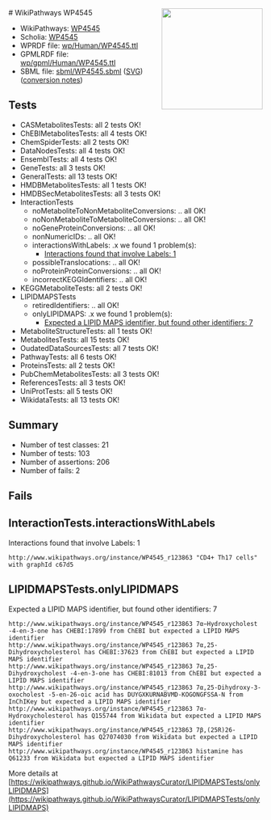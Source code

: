 <img style="float: right; width: 200px" src="../logo.png" />
# WikiPathways WP4545

* WikiPathways: [WP4545](https://identifiers.org/wikipathways:WP4545)
* Scholia: [WP4545](https://scholia.toolforge.org/wikipathways/WP4545)
* WPRDF file: [wp/Human/WP4545.ttl](../wp/Human/WP4545.ttl)
* GPMLRDF file: [wp/gpml/Human/WP4545.ttl](../wp/gpml/Human/WP4545.ttl)
* SBML file: [sbml/WP4545.sbml](../sbml/WP4545.sbml) ([SVG](../sbml/WP4545.svg)) ([conversion notes](../sbml/WP4545.txt))

## Tests
* CASMetabolitesTests: all 2 tests OK!
* ChEBIMetabolitesTests: all 4 tests OK!
* ChemSpiderTests: all 2 tests OK!
* DataNodesTests: all 4 tests OK!
* EnsemblTests: all 4 tests OK!
* GeneTests: all 3 tests OK!
* GeneralTests: all 13 tests OK!
* HMDBMetabolitesTests: all 1 tests OK!
* HMDBSecMetabolitesTests: all 3 tests OK!
* InteractionTests
    * noMetaboliteToNonMetaboliteConversions: .. all OK!
    * noNonMetaboliteToMetaboliteConversions: .. all OK!
    * noGeneProteinConversions: .. all OK!
    * nonNumericIDs: .. all OK!
    * interactionsWithLabels: .x we found 1 problem(s):
        * [Interactions found that involve Labels: 1](#630d2678)
    * possibleTranslocations: .. all OK!
    * noProteinProteinConversions: .. all OK!
    * incorrectKEGGIdentifiers: .. all OK!
* KEGGMetaboliteTests: all 2 tests OK!
* LIPIDMAPSTests
    * retiredIdentifiers: .. all OK!
    * onlyLIPIDMAPS: .x we found 1 problem(s):
        * [Expected a LIPID MAPS identifier, but found other identifiers: 7](#48cc60be)
* MetaboliteStructureTests: all 1 tests OK!
* MetabolitesTests: all 15 tests OK!
* OudatedDataSourcesTests: all 7 tests OK!
* PathwayTests: all 6 tests OK!
* ProteinsTests: all 2 tests OK!
* PubChemMetabolitesTests: all 3 tests OK!
* ReferencesTests: all 3 tests OK!
* UniProtTests: all 5 tests OK!
* WikidataTests: all 13 tests OK!


## Summary

* Number of test classes: 21
* Number of tests: 103
* Number of assertions: 206
* Number of fails: 2

## Fails

<a name="630d2678" />

## InteractionTests.interactionsWithLabels

Interactions found that involve Labels: 1
```
http://www.wikipathways.org/instance/WP4545_r123863 "CD4+ Th17 cells" with graphId c67d5
```

<a name="48cc60be" />

## LIPIDMAPSTests.onlyLIPIDMAPS

Expected a LIPID MAPS identifier, but found other identifiers: 7
```
http://www.wikipathways.org/instance/WP4545_r123863 7α−Hydroxycholest -4-en-3-one has CHEBI:17899 from ChEBI but expected a LIPID MAPS identifier
http://www.wikipathways.org/instance/WP4545_r123863 7α,25-Dihydroxycholesterol has CHEBI:37623 from ChEBI but expected a LIPID MAPS identifier
http://www.wikipathways.org/instance/WP4545_r123863 7α,25-Dihydroxycholest -4-en-3-one has CHEBI:81013 from ChEBI but expected a LIPID MAPS identifier
http://www.wikipathways.org/instance/WP4545_r123863 7α,25-Dihydroxy-3-oxocholest -5-en-26-oic acid has DUYGXKURNABVMD-KOGONGFSSA-N from InChIKey but expected a LIPID MAPS identifier
http://www.wikipathways.org/instance/WP4545_r123863 7α-Hydroxycholesterol has Q155744 from Wikidata but expected a LIPID MAPS identifier
http://www.wikipathways.org/instance/WP4545_r123863 7β,(25R)26-Dihydroxycholesterol has Q27074030 from Wikidata but expected a LIPID MAPS identifier
http://www.wikipathways.org/instance/WP4545_r123863 histamine has Q61233 from Wikidata but expected a LIPID MAPS identifier
```

More details at [https://wikipathways.github.io/WikiPathwaysCurator/LIPIDMAPSTests/onlyLIPIDMAPS](https://wikipathways.github.io/WikiPathwaysCurator/LIPIDMAPSTests/onlyLIPIDMAPS)

